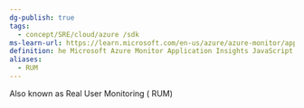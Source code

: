 ```yaml
---
dg-publish: true
tags:
  - concept/SRE/cloud/azure /sdk
ms-learn-url: https://learn.microsoft.com/en-us/azure/azure-monitor/app/javascript-sdk
definition: he Microsoft Azure Monitor Application Insights JavaScript SDK collects usage data, which allows you to monitor and analyze the performance of JavaScript web applications.
aliases:
  - RUM
---
```

Also known as Real User Monitoring ( RUM)
